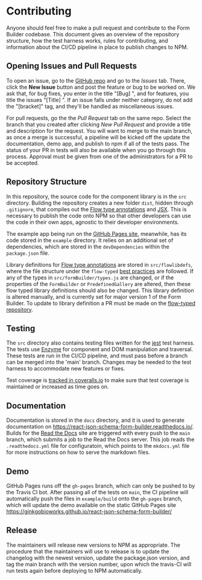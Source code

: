 # Contributing

Anyone should feel free to make a pull request and contribute to the Form Builder codebase. This document gives an overview of the repository structure, how the test harness works, rules for contributing, and information about the CI/CD pipeline in place to publish changes to NPM.

## Opening Issues and Pull Requests

To open an issue, go to the [GitHub repo](https://github.com/ginkgobioworks/react-json-schema-form-builder) and go to the *Issues* tab. There, click the **New Issue** button and post the feature or bug to be worked on. We ask that, for bug fixes, you enter in the title "[Bug] <Brief description goes here...>", and for features, you title the issues "[Title] <Brief description goes here...>". If an issue falls under neither category, do not add the "[bracket]" tag, and they'll be handled as miscellaneous issues.

For pull requests, go the the *Pull Request* tab on the same repo. Select the branch that you created after clicking *New Pull Request* and provide a title and description for the request. You will want to merge to the main branch, as once a merge is successful, a pipeline will be kicked off the update the documentation, demo app, and publish to npm if all of the tests pass. The status of your PR in tests will also be available when you go through this process. Approval must be given from one of the administrators for a PR to be accepted.

## Repository Structure

In this repository, the source code for the component library is in the `src` directory. Building the repository creates a new folder `dist`, hidden through `.gitignore`, that compiles out the [Flow type annotations](https://flow.org/en/docs/types/) and [JSX](https://reactjs.org/docs/introducing-jsx.html). This is necessary to publish the code onto NPM so that other developers can use the code in their own apps, agnostic to their developer environments.

The example app being run on the [GitHub Pages site](https://ginkgobioworks.github.io/react-json-schema-form-builder/), meanwhile, has its code stored in the `example` directory. It relies on an additional set of dependencies, which are stored in the `devDependencies` within the `package.json` file.

Library definitions for [Flow type annotations](https://flow.org/en/docs/types/) are stored in `src/flowlibdefs`, where the file structure under the `flow-typed` [best practices](https://github.com/flow-typed/flow-typed/blob/master/CONTRIBUTING.md) are followed. If any of the types in `src/formBuilder/types.js` are changed, or if the properties of the `FormBuilder` or `PredefinedGallery` are altered, then these flow typed library definitions should also be changed. This library definition is altered manually, and is currently set for major version 1 of the Form Builder. To update to library definition a PR must be made on the [flow-typed repository](https://github.com/flow-typed/flow-typed).

## Testing

The `src` directory also contains testing files written for the [jest](https://jestjs.io/en/) test harness. The tests use [Enzyme](https://github.com/enzymejs/enzyme) for component and DOM manipulation and traversal. These tests are run in the CI/CD pipeline, and must pass before a branch can be merged into the 'main' branch. Changes may be needed to the test harness to accommodate new features or fixes.

Test coverage is [tracked in coveralls.io](https://coveralls.io/github/ginkgobioworks/react-json-schema-form-builder) to make sure that test coverage is maintained or increased as time goes on.

## Documentation

Documentation is stored in the `docs` directory, and it is used to generate documentation on https://react-json-schema-form-builder.readthedocs.io/. Builds for the [Read the Docs](https://readthedocs.org/) site are triggered with every push to the `main` branch, which submits a job to the Read the Docs server. This job reads the `.readthedocs.yml` file for configuratoin, which points to the `mkdocs.yml` file for more instructions on how to serve the markdown files.

## Demo

GitHub Pages runs off the `gh-pages` branch, which can only be pushed to by the Travis CI bot. After passing all of the tests on `main`, the CI pipeline will automatically push the files in `example/build` onto  the `gh-pages` branch, which will update the demo available on the static GitHub Pages site https://ginkgobioworks.github.io/react-json-schema-form-builder/

## Release

The maintainers will release new versions to NPM as appropriate. The procedure that the maintainers will use to release is to update the changelog with the newest version, update the package.json version, and tag the main branch with the version number, upon which the travis-CI will run tests again before deploying to NPM automatically.